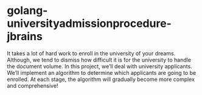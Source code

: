 # golang-universityadmissionprocedure-jbrains
 It takes a lot of hard work to enroll in the university of your dreams. Although, we tend to dismiss how difficult it is for the university to handle the document volume. In this project, we’ll deal with university applicants. We’ll implement an algorithm to determine which applicants are going to be enrolled. At each stage, the algorithm will gradually become more complex and comprehensive!
